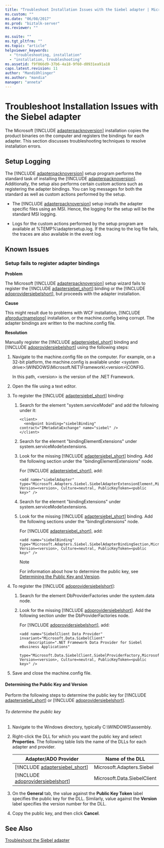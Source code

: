 ```yaml
---
title: "Troubleshoot Installation Issues with the Siebel adapter | Microsoft Docs"
ms.custom: ""
ms.date: "06/08/2017"
ms.prod: "biztalk-server"
ms.reviewer: ""

ms.suite: ""
ms.tgt_pltfrm: ""
ms.topic: "article"
helpviewer_keywords: 
  - "troubleshooting, installation"
  - "installation, troubleshooting"
ms.assetid: f9f066d9-37b6-4a18-9f60-d0931ea91a18
caps.latest.revision: 11
author: "MandiOhlinger"
ms.author: "mandia"
manager: "anneta"
---
```

# Troubleshoot Installation Issues with the Siebel adapter
The Microsoft [!INCLUDE [adapterpacknoversion](../../includes/adapterpacknoversion-md.md)] installation copies the product binaries on the computer and registers the bindings for each adapter. This section discusses troubleshooting techniques to resolve installation errors.  

## Setup Logging  
 The [!INCLUDE [adapterpacknoversion](../../includes/adapterpacknoversion-md.md)] setup program performs the standard task of installing the [!INCLUDE [adapterpacknoversion](../../includes/adapterpacknoversion-md.md)]. Additionally, the setup also performs certain custom actions such as registering the adapter bindings. You can log messages for both the standard as well as custom actions performed by the setup.  

- The [!INCLUDE [adapterpacknoversion](../../includes/adapterpacknoversion-md.md)] setup installs the adapter specific files using an MSI. Hence, the logging for the setup will be the standard MSI logging.  

- Logs for the custom actions performed by the setup program are available at %TEMP%\adaptersetup.log. If the tracing to the log file fails, the traces are also available in the event log.  

## Known Issues  

### Setup fails to register adapter bindings  
 **Problem**  

 The Microsoft [!INCLUDE [adapterpacknoversion](../../includes/adapterpacknoversion-md.md)] setup wizard fails to register the [!INCLUDE [adaptersiebel_short](../../includes/adaptersiebel-short-md.md)] binding or the [!INCLUDE [adoprovidersiebelshort](../../includes/adoprovidersiebelshort-md.md)], but proceeds with the adapter installation.  

 **Cause**  

 This might result due to problems with WCF installation, [!INCLUDE [afproductnamelong](../../includes/afproductnamelong-md.md)] installation, or the machine.config being corrupt. The adapter bindings are written to the machine.config file.  

 **Resolution**  

Manually register the [!INCLUDE [adaptersiebel_short](../../includes/adaptersiebel-short-md.md)] binding and [!INCLUDE [adoprovidersiebelshort](../../includes/adoprovidersiebelshort-md.md)] using the following steps: 

1. Navigate to the machine.config file on the computer. For example, on a 32-bit platform, the machine.config is available under \<system drive\>:\WINDOWS\Microsoft.NET\Framework\\<version\>\CONFIG.  

    In this path, \<version\> is the version of the .NET Framework.  

2. Open the file using a text editor.  

3. To register the [!INCLUDE [adaptersiebel_short](../../includes/adaptersiebel-short-md.md)] binding:  

   1. Search for the element "system.serviceModel" and add the following under it:  

      ```  
      <client>  
        <endpoint binding="siebelBinding" contract="IMetadataExchange" name="siebel" />  
      </client>  
      ```  

   2. Search for the element "bindingElementExtensions" under system.serviceModel\extensions.  

   3. Look for the missing [!INCLUDE [adaptersiebel_short](../../includes/adaptersiebel-short-md.md)] binding. Add the following section under the "bindingElementExtensions" node.  

       For [!INCLUDE [adaptersiebel_short](../../includes/adaptersiebel-short-md.md)], add:  

      ```  
      <add name="siebelAdapter" type="Microsoft.Adapters.Siebel.SiebelAdapterExtensionElement,Microsoft.Adapters.Siebel, Version=<version>, Culture=neutral, PublicKeyToken=<public key>" />  
      ```  

   4. Search for the element "bindingExtensions" under system.serviceModel\extensions.  

   5. Look for the missing [!INCLUDE [adaptersiebel_short](../../includes/adaptersiebel-short-md.md)] binding. Add the following sections under the "bindingExtensions" node.  

       For [!INCLUDE [adaptersiebel_short](../../includes/adaptersiebel-short-md.md)], add:  

      ```  
      <add name="siebelBinding" type="Microsoft.Adapters.Siebel.SiebelAdapterBindingSection,Microsoft.Adapters.Siebel, Version=<version>, Culture=neutral, PublicKeyToken=<public key>" />  
      ```  

      > [!NOTE]
      >  For information about how to determine the public key, see [Determining the Public Key and Version](#BKMK_PubKey).  

4. To register the [!INCLUDE [adoprovidersiebelshort](../../includes/adoprovidersiebelshort-md.md)]:  

   1. Search for the element DbProviderFactories under the system.data node.  

   2. Look for the missing [!INCLUDE [adoprovidersiebelshort](../../includes/adoprovidersiebelshort-md.md)]. Add the following section under the DbProviderFactories node.  

       For [!INCLUDE [adoprovidersiebelshort](../../includes/adoprovidersiebelshort-md.md)], add:  

      ```  
      <add name="SiebelClient Data Provider" invariant="Microsoft.Data.SiebelClient"  
          description=".NET Framework Data Provider for Siebel eBusiness Applications"  
          type="Microsoft.Data.SiebelClient.SiebelProviderFactory,Microsoft.Data.SiebelClient, Version=<version>, Culture=neutral, PublicKeyToken=<public key>" />  
      ```  

5. Save and close the machine.config file.  

####  <a name="BKMK_PubKey"></a> Determining the Public Key and Version  
 Perform the following steps to determine the public key for [!INCLUDE [adaptersiebel_short](../../includes/adaptersiebel-short-md.md)] or [!INCLUDE [adoprovidersiebelshort](../../includes/adoprovidersiebelshort-md.md)].  

###### To determine the public key  

1. Navigate to the Windows directory, typically C:\WINDOWS\assembly.  

2. Right-click the DLL for which you want the public key and select **Properties**. The following table lists the name of the DLLs for each adapter and provider.  


   |                               Adapter/ADO Provider                               |       Name of the DLL       |
   |----------------------------------------------------------------------------------|-----------------------------|
   |    [!INCLUDE [adaptersiebel_short](../../includes/adaptersiebel-short-md.md)]    |  Microsoft.Adapters.Siebel  |
   | [!INCLUDE [adoprovidersiebelshort](../../includes/adoprovidersiebelshort-md.md)] | Microsoft.Data.SiebelClient |


3. On the **General** tab, the value against the **Public Key Token** label specifies the public key for the DLL. Similarly, value against the **Version** label specifies the version number for the DLL.  

4. Copy the public key, and then click **Cancel**.  

## See Also  
[Troubleshoot the Siebel adapter](../../adapters-and-accelerators/adapter-siebel/troubleshoot-the-siebel-adapter.md)